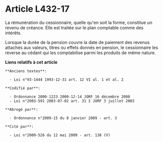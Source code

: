 # Article L432-17

La rémunération du cessionnaire, quelle qu'en soit la forme, constitue un revenu de créance. Elle est traitée sur le plan
comptable comme des intérêts.

Lorsque la durée de la pension couvre la date de paiement des revenus attachés aux valeurs, titres ou effets donnés en
pension, le cessionnaire les reverse au cédant qui les comptabilise parmi les produits de même nature.

**Liens relatifs à cet article**

	**Anciens textes**:

	  - Loi n°93-1444 1993-12-31 art. 12 VI al. 1 et al. 2

	**Codifié par**:

	  - Ordonnance 2000-1223 2000-12-14 JORF 16 décembre 2000
	  - Loi n°2003-591 2003-07-02 art. 31 I JORF 3 juillet 2003

	**Abrogé par**:

	  - Ordonnance n°2009-15 du 8 janvier 2009 - art. 3

	**Cité par**:

	  - Loi n°2009-526 du 12 mai 2009 - art. 138 (V)

